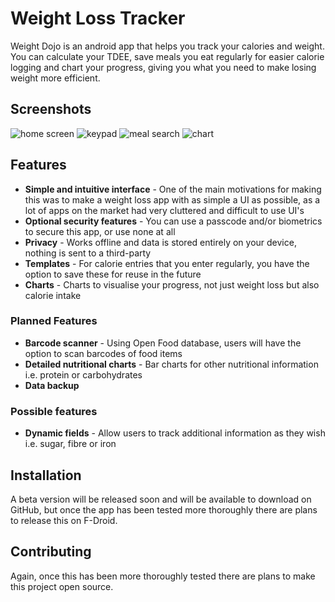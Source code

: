 # Weight Loss Tracker

Weight Dojo is an android app that helps you track your calories and weight. You can calculate your TDEE, save meals you eat regularly for easier calorie logging and chart your progress, giving you what you need to make losing weight more efficient. 

## Screenshots

![home screen](https://github.com/ja3090/weight-dojo/blob/main/assets/home_screen_dark.png)
![keypad](https://github.com/ja3090/weight-dojo/blob/main/assets/keypad.png)
![meal search](https://github.com/ja3090/weight-dojo/blob/main/assets/meal_search.png)
![chart](https://github.com/ja3090/weight-dojo/blob/main/assets/charts_weight.png)

## Features

- **Simple and intuitive interface** - One of the main motivations for making this was to make a weight loss app with as simple a UI as possible, as a lot of apps on the market had very cluttered and difficult to use UI's
- **Optional security features** - You can use a passcode and/or biometrics to secure this app, or use none at all
- **Privacy** - Works offline and data is stored entirely on your device, nothing is sent to a third-party
- **Templates** - For calorie entries that you enter regularly, you have the option to save these for reuse in the future
- **Charts** - Charts to visualise your progress, not just weight loss but also calorie intake

### Planned Features

- **Barcode scanner** - Using Open Food database, users will have the option to scan barcodes of food items
- **Detailed nutritional charts** - Bar charts for other nutritional information i.e. protein or carbohydrates
- **Data backup**

### Possible features

- **Dynamic fields** - Allow users to track additional information as they wish i.e. sugar, fibre or iron

## Installation

A beta version will be released soon and will be available to download on GitHub, but once the app has been tested more thoroughly there are plans to release this on F-Droid.

## Contributing

Again, once this has been more thoroughly tested there are plans to make this project open source.
